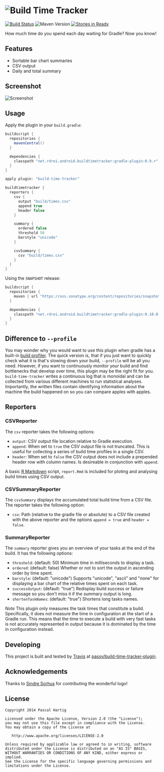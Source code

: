 # ![Build Time Tracker](https://cdn.rawgit.com/passy/build-time-tracker-plugin/cc3bd9dcbda61ae7b699e4048c3f425525352d54/assets/logo.svg)

[![Build Status](https://travis-ci.org/passy/build-time-tracker-plugin.svg?branch=master)](https://travis-ci.org/passy/build-time-tracker-plugin)
![Maven Version](https://img.shields.io/maven-central/v/net.rdrei.android.buildtimetracker/gradle-plugin.svg?maxAge=2592000)
[![Stories in Ready](https://img.shields.io/waffle/label/passy/build-time-tracker-plugin/ready.svg)](http://waffle.io/passy/build-time-tracker-plugin)

How much time do you spend each day waiting for Gradle? Now you know!

## Features

* Sortable bar chart summaries
* CSV output
* Daily and total summary

## Screenshot

![Screenshot](assets/screenshot.png)

## Usage

Apply the plugin in your `build.gradle`:

```groovy
buildscript {
  repositories {
    mavenCentral()
  }

  dependencies {
    classpath "net.rdrei.android.buildtimetracker:gradle-plugin:0.9.+"
  }
}

apply plugin: "build-time-tracker"

buildtimetracker {
  reporters {
    csv {
      output "build/times.csv"
      append true
      header false
    }

    summary {
      ordered false
      threshold 50
      barstyle "unicode"
    }

    csvSummary {
      csv "build/times.csv"
    }
  }
}
```

Using the `SNAPSHOT` release:

```groovy
buildscript {
  repositories {
    maven { url "https://oss.sonatype.org/content/repositories/snapshots/" }
  }

  dependencies {
    classpath "net.rdrei.android.buildtimetracker:gradle-plugin:0.10.0-SNAPSHOT"
  }
}

```

## Difference to `--profile`

You may wonder why you would want to use this plugin when gradle has
a built-in [build
profiler](https://docs.gradle.org/current/userguide/tutorial_gradle_command_line.html#sec:profiling_build).
The quick version is, that if you just want to quickly check what it is that's
slowing down your build, `--profile` will be all you need. However, if you want
to continuously monitor your build and find bottlenecks that develop over time,
this plugin may be the right fit for you.  `build-time-tracker` writes a
continuous log that is monoidal and can be collected from various different
machines to run statistical analyses. Importantly, the written files contain
identifying information about the machine the build happened on so you can
compare apples with apples.

## Reporters

### CSVReporter

The `csv` reporter takes the following options:

* `output`: CSV output file location relative to Gradle execution.
* `append`: When set to `true` the CSV output file is not truncated. This is
  useful for collecting a series of build time profiles in a single CSV.
* `header`: When set to `false` the CSV output does not include a prepended
  header row with column names. Is desireable in conjunction with `append`.

A basic [R Markdown](http://rmarkdown.rstudio.com/) script, `report.Rmd` is
included for ploting and analysing build times using CSV output.

### CSVSummaryReporter

The `csvSummary` displays the accumulated total build time from a CSV file.
The reporter takes the following option:

* `csv`: Path (relative to the gradle file or absolute) to a CSV file created
  with the above reporter and the options `append = true` and `header = false`.

### SummaryReporter

The `summary` reporter gives you an overview of your tasks at the end of the
build. It has the following options:

* `threshold`: (default: 50) Minimum time in milliseconds to display a task.
* `ordered`: (default: false) Whether or not to sort the output in ascending
  order by time spent.
* `barstyle`: (default: "unicode") Supports "unicode", "ascii" and "none" for
  displaying a bar chart of the relative times spent on each task.
* `successOutput`: (default: "true") Redisplay build success or failure message
  so you don't miss it if the summary output is long.
* `shortenTaskNames`: (default: "true") Shortens long tasks names.

_Note_ This plugin only measures the task times that constitute a build.
Specifically, it does not measure the time in configuration at the start
of a Gradle run. This means that the time to execute a build with very fast
tasks is not accurately represented in output because it is dominated by
the time in configuration instead.

## Developing

This project is built and tested by [Travis](https://travis-ci.org) at
[passy/build-time-tracker-plugin](https://travis-ci.org/passy/build-time-tracker-plugin).

## Acknowledgements

Thanks to [Sindre Sorhus](https://github.com/sindresorhus) for contributing the
wonderful logo!

## License

    Copyright 2014 Pascal Hartig

    Licensed under the Apache License, Version 2.0 (the "License");
    you may not use this file except in compliance with the License.
    You may obtain a copy of the License at

       http://www.apache.org/licenses/LICENSE-2.0

    Unless required by applicable law or agreed to in writing, software
    distributed under the License is distributed on an "AS IS" BASIS,
    WITHOUT WARRANTIES OR CONDITIONS OF ANY KIND, either express or implied.
    See the License for the specific language governing permissions and
    limitations under the License.
